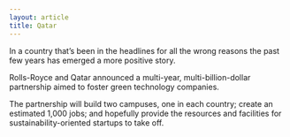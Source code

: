 ```yaml
---
layout: article
title: Qatar
---
```

In a country that’s been in the headlines for all the wrong reasons the past few years has emerged a more positive story.

Rolls-Royce and Qatar announced a multi-year, multi-billion-dollar partnership aimed to foster green technology companies.

The partnership will build two campuses, one in each country; create an estimated 1,000 jobs; and hopefully provide the resources and facilities for sustainability-oriented startups to take off.
